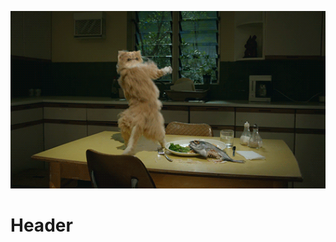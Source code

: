 ![Dancing Cat](/uploads/dancing-cat.gif "Dancing Cat")<!-- TITLE: Home -->
<!-- SUBTITLE: A quick summary of Home -->


# Header